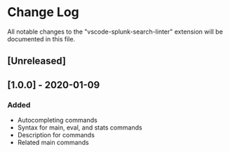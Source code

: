 # Change Log

All notable changes to the "vscode-splunk-search-linter" extension will be documented in this file.

## [Unreleased]

## [1.0.0] - 2020-01-09
### Added
- Autocompleting commands
- Syntax for main, eval, and stats commands
- Description for commands
- Related main commands